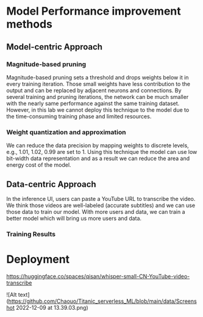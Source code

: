 # Model Performance improvement methods
## Model-centric Approach
### Magnitude-based pruning
Magnitude-based pruning sets a threshold and drops weights below it in every training iteration. Those small weights have less contribution to the output and can be replaced by adjacent neurons and connections. By several training and pruning iterations, the network can be much smaller with the nearly same performance against the same training dataset. However, in this lab we cannot deploy this technique to the model due to the time-consuming training phase and limited resources. 
### Weight quantization and approximation
We can reduce the data precision by mapping weights to discrete levels, e.g., 1.01, 1.02, 0.99 are set to 1. Using this technique the model can use low bit-width data representation and as a result we can reduce the area and energy cost of the model. 
## Data-centric Approach
In the inference UI, users can paste a YouTube URL to transcribe the video. We think those videos are well-labeled (accurate subtitles) and we can use those data to train our model. With more users and data, we can train a better model which will bring us more users and data.

### Training Results





# Deployment

https://huggingface.co/spaces/qisan/whisper-small-CN-YouTube-video-transcribe

![Alt text](https://github.com/Chaouo/Titanic_serverless_ML/blob/main/data/Screenshot 2022-12-09 at 13.39.03.png)

